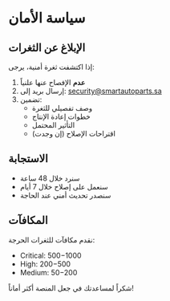 # سياسة الأمان

## الإبلاغ عن الثغرات

إذا اكتشفت ثغرة أمنية، يرجى:

1. **عدم** الإفصاح عنها علنياً
2. إرسال بريد إلى: security@smartautoparts.sa
3. تضمين:
   - وصف تفصيلي للثغرة
   - خطوات إعادة الإنتاج
   - التأثير المحتمل
   - اقتراحات الإصلاح (إن وجدت)

## الاستجابة

- سنرد خلال 48 ساعة
- سنعمل على إصلاح خلال 7 أيام
- سنصدر تحديث أمني عند الحاجة

## المكافآت

نقدم مكافآت للثغرات الحرجة:
- Critical: $500-$1000
- High: $200-$500
- Medium: $50-$200

شكراً لمساعدتك في جعل المنصة أكثر أماناً!
